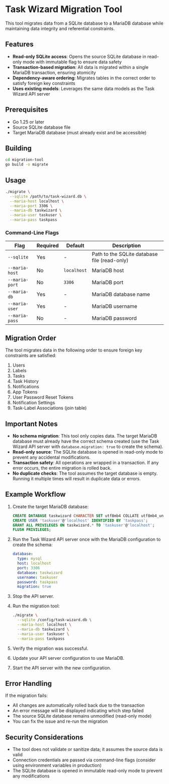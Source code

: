 # Task Wizard Migration Tool

This tool migrates data from a SQLite database to a MariaDB database while maintaining data integrity and referential constraints.

## Features

- **Read-only SQLite access**: Opens the source SQLite database in read-only mode with immutable flag to ensure data safety
- **Transaction-based migration**: All data is migrated within a single MariaDB transaction, ensuring atomicity
- **Dependency-aware ordering**: Migrates tables in the correct order to satisfy foreign key constraints
- **Uses existing models**: Leverages the same data models as the Task Wizard API server

## Prerequisites

- Go 1.25 or later
- Source SQLite database file
- Target MariaDB database (must already exist and be accessible)

## Building

```bash
cd migration-tool
go build -o migrate
```

## Usage

```bash
./migrate \
  --sqlite /path/to/task-wizard.db \
  --maria-host localhost \
  --maria-port 3306 \
  --maria-db taskwizard \
  --maria-user taskuser \
  --maria-pass taskpass
```

### Command-Line Flags

| Flag | Required | Default | Description |
|------|----------|---------|-------------|
| `--sqlite` | Yes | - | Path to the SQLite database file (read-only) |
| `--maria-host` | No | `localhost` | MariaDB host |
| `--maria-port` | No | `3306` | MariaDB port |
| `--maria-db` | Yes | - | MariaDB database name |
| `--maria-user` | Yes | - | MariaDB username |
| `--maria-pass` | No | - | MariaDB password |

## Migration Order

The tool migrates data in the following order to ensure foreign key constraints are satisfied:

1. Users
2. Labels
3. Tasks
4. Task History
5. Notifications
6. App Tokens
7. User Password Reset Tokens
8. Notification Settings
9. Task-Label Associations (join table)

## Important Notes

- **No schema migration**: This tool only copies data. The target MariaDB database must already have the correct schema created (use the Task Wizard API server with `database.migration: true` to create the schema).
- **Read-only source**: The SQLite database is opened in read-only mode to prevent any accidental modifications.
- **Transaction safety**: All operations are wrapped in a transaction. If any error occurs, the entire migration is rolled back.
- **No duplicate checks**: The tool assumes the target database is empty. Running it multiple times will result in duplicate data or errors.

## Example Workflow

1. Create the target MariaDB database:
   ```sql
   CREATE DATABASE taskwizard CHARACTER SET utf8mb4 COLLATE utf8mb4_unicode_ci;
   CREATE USER 'taskuser'@'localhost' IDENTIFIED BY 'taskpass';
   GRANT ALL PRIVILEGES ON taskwizard.* TO 'taskuser'@'localhost';
   FLUSH PRIVILEGES;
   ```

2. Run the Task Wizard API server once with the MariaDB configuration to create the schema:
   ```yaml
   database:
     type: mysql
     host: localhost
     port: 3306
     database: taskwizard
     username: taskuser
     password: taskpass
     migration: true
   ```

3. Stop the API server.

4. Run the migration tool:
   ```bash
   ./migrate \
     --sqlite /config/task-wizard.db \
     --maria-host localhost \
     --maria-db taskwizard \
     --maria-user taskuser \
     --maria-pass taskpass
   ```

5. Verify the migration was successful.

6. Update your API server configuration to use MariaDB.

7. Start the API server with the new configuration.

## Error Handling

If the migration fails:
- All changes are automatically rolled back due to the transaction
- An error message will be displayed indicating which step failed
- The source SQLite database remains unmodified (read-only mode)
- You can fix the issue and re-run the migration

## Security Considerations

- The tool does not validate or sanitize data; it assumes the source data is valid
- Connection credentials are passed via command-line flags (consider using environment variables in production)
- The SQLite database is opened in immutable read-only mode to prevent any modifications
